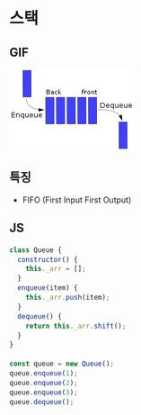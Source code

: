 # 스택

## GIF

![merge](../img/queue.svg.png)

## 특징

- FIFO (First Input First Output)

## JS

```javascript
class Queue {
  constructor() {
    this._arr = [];
  }
  enqueue(item) {
    this._arr.push(item);
  }
  dequeue() {
    return this._arr.shift();
  }
}

const queue = new Queue();
queue.enqueue(1);
queue.enqueue(2);
queue.enqueue(3);
queue.dequeue();
```
